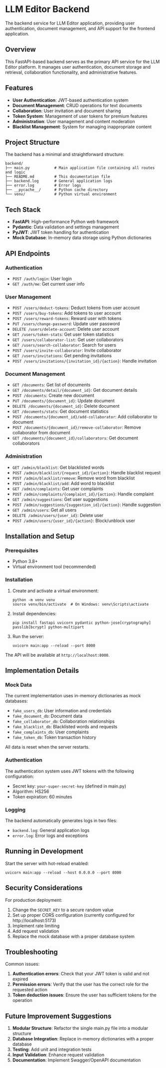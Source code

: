 # LLM Editor Backend

The backend service for LLM Editor application, providing user authentication, document management, and API support for the frontend application.

## Overview

This FastAPI-based backend serves as the primary API service for the LLM Editor platform. It manages user authentication, document storage and retrieval, collaboration functionality, and administrative features.

## Features

- **User Authentication**: JWT-based authentication system
- **Document Management**: CRUD operations for text documents
- **Collaboration**: User invitation and document sharing
- **Token System**: Management of user tokens for premium features
- **Administration**: User management and content moderation
- **Blacklist Management**: System for managing inappropriate content

## Project Structure

The backend has a minimal and straightforward structure:

```
backend/
├── main.py           # Main application file containing all routes and logic
├── README.md         # This documentation file
├── backend.log       # General application logs
├── error.log         # Error logs
├── __pycache__/      # Python cache directory
└── venv/             # Python virtual environment
```

## Tech Stack

- **FastAPI**: High-performance Python web framework
- **Pydantic**: Data validation and settings management
- **PyJWT**: JWT token handling for authentication
- **Mock Database**: In-memory data storage using Python dictionaries

## API Endpoints

### Authentication
- `POST /auth/login`: User login
- `GET /auth/me`: Get current user info

### User Management
- `POST /users/deduct-tokens`: Deduct tokens from user account
- `POST /users/buy-tokens`: Add tokens to user account
- `POST /users/reward-tokens`: Reward user with tokens
- `PUT /users/change-password`: Update user password
- `DELETE /users/delete-account`: Delete user account
- `GET /users/token-stats`: Get user token statistics
- `GET /users/collaborator-list`: Get user collaborators
- `GET /users/search-collaborator`: Search for users
- `POST /users/invite-collaborator`: Invite collaborator
- `GET /users/invitations`: Get pending invitations
- `POST /users/invitations/{invitation_id}/{action}`: Handle invitation

### Document Management
- `GET /documents`: Get list of documents
- `GET /documents/detail/{document_id}`: Get document details
- `POST /documents`: Create new document
- `PUT /documents/{document_id}`: Update document
- `DELETE /documents/{document_id}`: Delete document
- `GET /documents/stats`: Get document statistics
- `POST /documents/{document_id}/add-collaborator`: Add collaborator to document
- `POST /documents/{document_id}/remove-collaborator`: Remove collaborator from document
- `GET /documents/{document_id}/collaborators`: Get document collaborators

### Administration
- `GET /admin/blacklist`: Get blacklisted words
- `POST /admin/blacklist/{request_id}/{action}`: Handle blacklist request
- `POST /admin/blacklist/remove`: Remove word from blacklist
- `POST /admin/blacklist/add`: Add word to blacklist
- `GET /admin/complaints`: Get user complaints
- `POST /admin/complaints/{complaint_id}/{action}`: Handle complaint
- `GET /admin/suggestions`: Get user suggestions
- `POST /admin/suggestions/{suggestion_id}/{action}`: Handle suggestion
- `GET /admin/users`: Get all users
- `DELETE /admin/users/{user_id}`: Delete user
- `POST /admin/users/{user_id}/{action}`: Block/unblock user

## Installation and Setup

### Prerequisites
- Python 3.8+
- Virtual environment tool (recommended)

### Installation

1. Create and activate a virtual environment:
   ```
   python -m venv venv
   source venv/bin/activate  # On Windows: venv\Scripts\activate
   ```

2. Install dependencies:
   ```
   pip install fastapi uvicorn pydantic python-jose[cryptography] passlib[bcrypt] python-multipart
   ```

3. Run the server:
   ```
   uvicorn main:app --reload --port 8000
   ```

The API will be available at `http://localhost:8000`.

## Implementation Details

### Mock Data

The current implementation uses in-memory dictionaries as mock databases:
- `fake_users_db`: User information and credentials
- `fake_document_db`: Document data
- `fake_collaborator_db`: Collaboration relationships
- `fake_blacklist_db`: Blacklisted words and requests
- `fake_complaints_db`: User complaints
- `fake_token_db`: Token transaction history

All data is reset when the server restarts.

### Authentication

The authentication system uses JWT tokens with the following configuration:
- Secret key: `your-super-secret-key` (defined in main.py)
- Algorithm: HS256
- Token expiration: 60 minutes

### Logging

The backend automatically generates logs in two files:
- `backend.log`: General application logs
- `error.log`: Error logs and exceptions

## Running in Development

Start the server with hot-reload enabled:

```
uvicorn main:app --reload --host 0.0.0.0 --port 8000
```

## Security Considerations

For production deployment:
1. Change the `SECRET_KEY` to a secure random value
2. Set up proper CORS configuration (currently configured for http://localhost:5173)
3. Implement rate limiting
4. Add request validation
5. Replace the mock database with a proper database system

## Troubleshooting

Common issues:
1. **Authentication errors**: Check that your JWT token is valid and not expired
2. **Permission errors**: Verify that the user has the correct role for the requested action
3. **Token deduction issues**: Ensure the user has sufficient tokens for the operation

## Future Improvement Suggestions

1. **Modular Structure**: Refactor the single main.py file into a modular structure
2. **Database Integration**: Replace in-memory dictionaries with a proper database
3. **Testing**: Add unit and integration tests
4. **Input Validation**: Enhance request validation
5. **Documentation**: Implement Swagger/OpenAPI documentation 